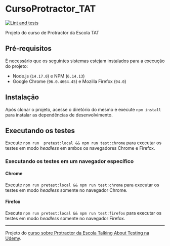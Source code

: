 # CursoProtractor_TAT

[![Lint and tests](https://github.com/agsvensson/CursoProtractor_TAT/actions/workflows/continuous-integration.yml/badge.svg)](https://github.com/agsvensson/CursoProtractor_TAT/actions/workflows/continuous-integration.yml)

Projeto do curso de Protractor da Escola TAT

## Pré-requisitos

É necessário que os seguintes sistemas estejam instalados para a execução do projeto:
- Node.js (`14.17.0`) e NPM (`6.14.13`)
- Google Chrome (`96.0.4664.45`) e Mozilla Firefox (`94.0`)

## Instalação

Após clonar o projeto, acesse o diretório do mesmo e execute `npm install` para instalar as dependências de desenvolvimento.

## Executando os testes

Execute `npm run  pretest:local && npm run test:chrome` para executar os testes em modo _headless_ em ambos os navegadores Chrome e Firefox.

### Executando os testes em um navegador específico

#### Chrome

Execute `npm run pretest:local && npm run test:chrome` para executar os testes em modo _headless_ somente no navegador Chrome.

#### Firefox

Execute `npm run pretest:local && npm run test:firefox` para executar os testes em modo _headless_ somente no navegador Firefox.

______________________

Projeto do [curso sobre Protractor da Escola Talking About Testing na Udemy](https://www.udemy.com/course/arquitetura-de-testes-com-protractor/). 